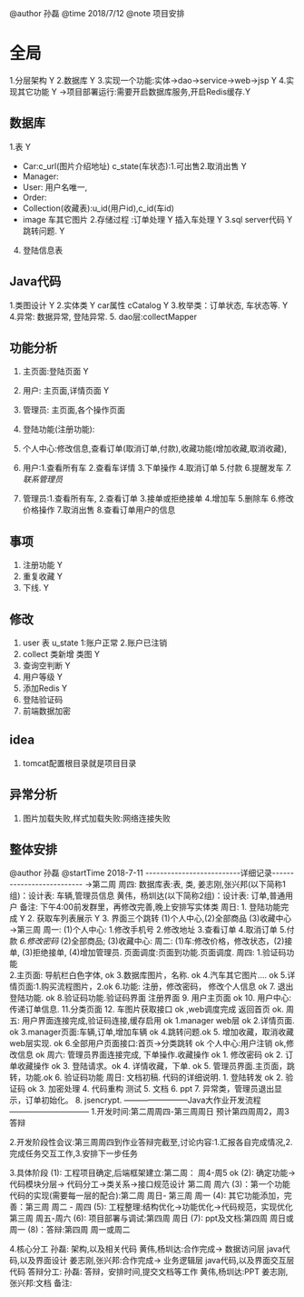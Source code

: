 @author 孙磊
@time 2018/7/12
@note 项目安排
# 全局
1.分层架构 Y
2.数据库 Y
3.实现一个功能:实体->dao->service->web->jsp Y
4.实现其它功能 Y
->项目部署运行:需要开启数据库服务,开启Redis缓存.Y
## 数据库
1.表  Y
* Car:c_url(图片介绍地址) c_state(车状态):1.可出售2.取消出售 Y
* Manager:
* User: 用户名唯一,
* Order: 
* Collection(收藏表):u_id(用户id),c_id(车id)
* image 车其它图片
2.存储过程 :订单处理 Y 插入车处理 Y
3.sql server代码 Y 跳转问题. Y
4. 登陆信息表
## Java代码
1.类图设计 Y 
2.实体类 Y car属性 cCatalog Y
3.枚举类：订单状态, 车状态等. Y
4.异常: 数据异常, 登陆异常.
5. dao层:collectMapper
## 功能分析
1. 主页面:登陆页面 Y
2. 用户: 主页面,详情页面 Y
3. 管理员: 主页面,各个操作页面 

1. 登陆功能(注册功能):
2. 个人中心:修改信息,查看订单(取消订单,付款),收藏功能(增加收藏,取消收藏),
3. 用户:1.查看所有车 2.查看车详情 3.下单操作 4.取消订单 5.付款 6.提醒发车 *7.联系管理员*
4. 管理员:1.查看所有车, 2.查看订单  3.接单或拒绝接单  4.增加车  5.删除车 6.修改价格操作 7.取消出售 8.查看订单用户的信息 
 ## 事项
 1. 注册功能 Y
 2. 重复收藏 Y 
 3. 下线. Y
 ## 修改
 1. user 表 u_state 1:账户正常 2.账户已注销
 2. collect 类新增 类图 Y
 3. 查询空判断 Y
 5. 用户等级 Y
 6. 添加Redis Y
 7. 登陆验证码
 8. 前端数据加密
 ## idea
 1. tomcat配置根目录就是项目目录
 
 ## 异常分析
 1. 图片加载失败,样式加载失败:网络连接失败
 ## 整体安排
 @author 孙磊
 @startTime 2018-7-11
 --------------------------详细记录--------------------------
 ->第二周
   周四: 数据库表:表, 类,
         姜志刚,张兴邦(以下简称1组)：设计表: 车辆,管理员信息
         黄伟，杨圳达(以下简称2组)：设计表: 订单,普通用户
         备注: 下午4:00前发群里，再修改完善,晚上安排写实体类
   周日: 1. 登陆功能完成 Y
         2. 获取车列表展示 Y
         3. 界面三个跳转 (1)个人中心,(2)全部商品 (3)收藏中心
 ->第三周
   周一: (1)个人中心: 1.修改手机号 2.修改地址 3.查看订单 4.取消订单 5.付款  *6.修改密码* 
         (2)全部商品; 
         (3)收藏中心:
   周二: (1)车:修改价格，修改状态，(2)接单, (3)拒绝接单, (4)增加管理员.
          页面调度:页面到功能.页面调度.
   周四: 1.验证码功能    
         2.主页面: 导航栏白色字体, ok
         3.数据库图片，名称.  ok
         4.汽车其它图片.... ok
         5.详情页面:1.购买流程图片，2.ok
         6.功能: 注册，修改密码， 修改个人信息 ok
         7. 退出登陆功能. ok
         8.验证码功能.验证码界面 注册界面 
         9. 用户主页面 ok
         10. 用户中心: 传递订单信息. 
         11.分类页面
         12. 车图片获取接口 ok ,web调度完成 返回首页 ok.
   周五: 用户界面连接完成,验证码连接,缓存启用 ok
         1.manager web层 ok
         2.详情页面. ok
         3.manager页面:车辆,订单,增加车辆  ok
         4.跳转问题.ok
         5. 增加收藏，取消收藏 web层实现.  ok
         6.全部用户页面接口:首页->分类跳转 ok
           个人中心:用户注销 ok,修改信息 ok
   周六: 管理员界面连接完成,   下单操作.收藏操作  ok
         1. 修改密码 ok
         2. 订单收藏操作 ok
         3. 登陆请求。ok
         4. 详情收藏，下单.  ok 
         5. 管理员界面.主页面，跳转，功能.ok
         6. 验证码功能
   周日: 文档初稿.  代码的详细说明.
         1. 登陆转发    ok
         2. 验证码   ok
         3. 加密处理 
         4. 代码重构 测试 
         5. 文档
         6. ppt
         7. 异常类，管理员退出显示，订单初始化。
         8. jsencrypt.
 ————————Java大作业开发流程——————————
 1.开发时间:第二周周四-第三周周日 预计第四周周2，周3 答辩
 
 2.开发阶段性会议:第三周周四到作业答辩完截至,讨论内容:1.汇报各自完成情况,2.完成任务交互工作,3.安排下一步任务
 
 3.具体阶段
 (1): 工程项目确定,后端框架建立:第二周： 周4-周5 ok
 (2): 确定功能->代码模块分层-> 代码分工->类关系->接口规范设计 第二周 周六
 (3)：第一个功能代码的实现(需要每一层的配合):第二周 周日- 第三周 周一
 (4): 其它功能添加，完善：第三周 周二 - 周四
 (5): 工程整理:结构优化->功能优化->代码规范，实现优化 第三周 周五-周六
 (6): 项目部署与调试:第四周 周日
 (7): ppt及文档:第四周 周日或周一
 (8)：答辩:第四周 周一或周二
 
 4.核心分工
 孙磊: 架构,以及相关代码
 黄伟,杨圳达:合作完成-> 数据访问层 java代码,以及界面设计
 姜志刚,张兴邦:合作完成-> 业务逻辑层 java代码,以及界面交互层代码
 答辩分工:
 孙磊: 答辩，安排时间,提交文档等工作
 黄伟,杨圳达:PPT
 姜志刚,张兴邦:文档
 备注:
 
